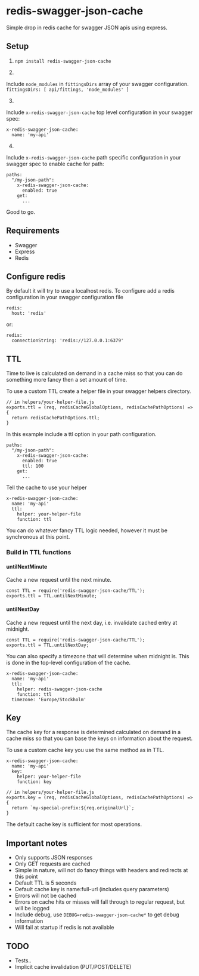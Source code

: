 # redis-swagger-json-cache

Simple drop in redis cache for swagger JSON apis using express.

## Setup

1. `npm install redis-swagger-json-cache`

2.
Include `node_modules` in `fittingsDirs` array of your swagger configuration.
`fittingsDirs: [ api/fittings, 'node_modules' ]`

3.
Include `x-redis-swagger-json-cache` top level configuration in your swagger spec:

  ```
  x-redis-swagger-json-cache:
    name: 'my-api'
  ```

4.
Include `x-redis-swagger-json-cache` path specific configuration in your swagger spec to enable cache for path:

  ```
  paths:
    "/my-json-path":
      x-redis-swagger-json-cache:
        enabled: true
      get:
        ...
  ```
  
Good to go.

## Requirements
- Swagger
- Express
- Redis

## Configure redis
By default it will try to use a localhost redis. To configure add a redis configuration in your swagger configuration file
 
```
redis:
  host: 'redis'
```
  
or:
  
```
redis:
  connectionString: 'redis://127.0.0.1:6379'
```

## TTL
Time to live is calculated on demand in a cache miss so that you can do something more fancy then a set amount of time. 

To use a custom TTL create a helper file in your swagger helpers directory.

```
// in helpers/your-helper-file.js
exports.ttl = (req, redisCacheGlobalOptions, redisCachePathOptions) => {
  return redisCachePathOptions.ttl;
}
```

In this example include a ttl option in your path configuration.

```
paths:
  "/my-json-path":
    x-redis-swagger-json-cache:
      enabled: true
      ttl: 100
    get:
      ...
```

Tell the cache to use your helper

```
x-redis-swagger-json-cache:
  name: 'my-api'
  ttl:
    helper: your-helper-file
    function: ttl
```

You can do whatever fancy TTL logic needed, however it must be synchronous at this point.

### Build in TTL functions

#### untilNextMinute

Cache a new request until the next minute.

```
const TTL = require('redis-swagger-json-cache/TTL');
exports.ttl = TTL.untilNextMinute;
```

#### untilNextDay

Cache a new request until the next day, i.e. invalidate cached entry at midnight.

```
const TTL = require('redis-swagger-json-cache/TTL');
exports.ttl = TTL.untilNextDay;
```

You can also specify a timezone that will determine when midnight is. This is done in the top-level configuration of the cache.

```
x-redis-swagger-json-cache:
  name: 'my-api'
  ttl:
    helper: redis-swagger-json-cache
    function: ttl
  timezone: 'Europe/Stockholm'
```

## Key
The cache key for a response is determined calculated on demand in a cache miss so that you can base the keys on information about the request. 

To use a custom cache key you use the same method as in TTL.

```
x-redis-swagger-json-cache:
  name: 'my-api'
  key:
    helper: your-helper-file
    function: key
```

```
// in helpers/your-helper-file.js
exports.key = (req, redisCacheGlobalOptions, redisCachePathOptions) => {
  return `my-special-prefix:${req.originalUrl}`;
}
```

The default cache key is sufficient for most operations.

## Important notes
- Only supports JSON responses
- Only GET requests are cached
- Simple in nature, will not do fancy things with headers and redirects at this point
- Default TTL is 5 seconds
- Default cache key is name:full-url (includes query parameters)
- Errors will not be cached
- Errors on cache hits or misses will fall through to regular request, but will be logged
- Include debug, use `DEBUG=redis-swagger-json-cache*` to get debug information
- Will fail at startup if redis is not available

## TODO
- Tests..
- Implicit cache invalidation (PUT/POST/DELETE)